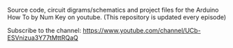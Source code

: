 Source code, circuit digrams/schematics and project files for the Arduino How To by Num Key on youtube.
(This repository is updated every episode)

Subscribe to the channel: https://www.youtube.com/channel/UCb-ESVnizua3Y77tMttRQaQ
